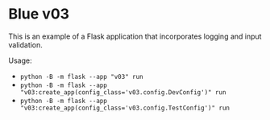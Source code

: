 # Blue v03

This is an example of a Flask application that incorporates logging and input validation.

Usage:

- `python -B -m flask --app "v03" run`
- `python -B -m flask --app "v03:create_app(config_class='v03.config.DevConfig')" run`
- `python -B -m flask --app "v03:create_app(config_class='v03.config.TestConfig')" run`
